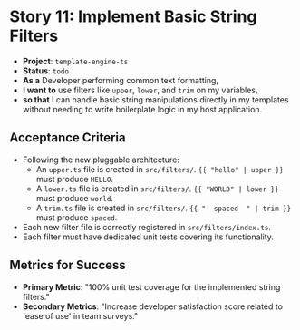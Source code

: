 # Story 11: Implement Basic String Filters

- **Project**: `template-engine-ts`
- **Status**: `todo`
- **As a** Developer performing common text formatting,
- **I want to** use filters like `upper`, `lower`, and `trim` on my variables,
- **so that** I can handle basic string manipulations directly in my templates without needing to write boilerplate logic in my host application.

## Acceptance Criteria

- Following the new pluggable architecture:
  - An `upper.ts` file is created in `src/filters/`. `{{ "hello" | upper }}` must produce `HELLO`.
  - A `lower.ts` file is created in `src/filters/`. `{{ "WORLD" | lower }}` must produce `world`.
  - A `trim.ts` file is created in `src/filters/`. `{{ "  spaced  " | trim }}` must produce `spaced`.
- Each new filter file is correctly registered in `src/filters/index.ts`.
- Each filter must have dedicated unit tests covering its functionality.

## Metrics for Success

- **Primary Metric**: "100% unit test coverage for the implemented string filters."
- **Secondary Metrics**: "Increase developer satisfaction score related to 'ease of use' in team surveys."
